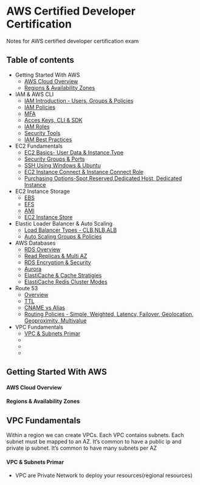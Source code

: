 # AWS Certified Developer Certification

Notes for AWS certified developer certification exam

## Table of contents
- Getting Started With AWS
    - [AWS Cloud Overview](https://github.com/sudhir-j-sapkal/aws-certfied-developer-exam-notes/blob/main/README.md#aws-cloud-overview)
    - [Regions & Availability Zones](https://github.com/sudhir-j-sapkal/aws-certfied-developer-exam-notes/blob/main/README.md#regions--availability)
- IAM & AWS CLI
    - [IAM Introduction - Users, Groups & Policies](https://github.com/sudhir-j-sapkal/aws-certfied-developer-exam-notes/blob/main/README.md#iam-introduction---users-groups--policies)
    - [IAM Policies]()
    - [MFA]()
    - [Acces Keys, CLI & SDK]()
    - [IAM Roles]()
    - [Security Tools]()
    - [IAM Best Practices]()
- EC2 Fundamentals
    - [EC2 Basics- User Data & Instance Type]()
    - [Security Groups & Ports]()
    - [SSH Using Windows & Ubuntu]()
    - [EC2 Instance Connect & Instance Connect Role]()
    - [Purchasing Options-Spot,Reserved,Dedicated Host, Dedicated Instance]()
- EC2 Instance Storage
    - [EBS]()
    - [EFS]()
    - [AMI]()
    - [EC2 Instance Store]()
- Elastic Loader Balancer & Auto Scaling
    - [Load Balancer Types - CLB,NLB,ALB]()
    - [Auto Scaling Groups & Policies]()
- AWS Databases 
    - [RDS Overview]()
    - [Read Replicas & Multi AZ]()
    - [RDS Encryption & Security]()
    - [Aurora]()
    - [ElastiCache & Cache Stratigies]()
    - [ElastiCache Redis Cluster Modes]()
- Route 53
    - [Overview]()
    - [TTL]()
    - [CNAME vs Alias]()
    - [Routing Policies - Simple, Weighted, Latency, Failover, Geolocation, Geoproximity, Multivalue]()
- VPC Fundamentals
    - [VPC & Subnets Primar]()
    - []()
    - []()
    - []()
	
	
## Getting Started With AWS

#### AWS Cloud Overview

#### Regions & Availability Zones

## VPC Fundamentals
 Within a region we can create VPCs. Each VPC contains subnets. Each subnet must be mapped to an AZ. It’s common to have a public ip and private ip subnet. It’s common to have many subnets per AZ

#### VPC & Subnets Primar
- VPC are Private Network to deploy your resources(regional resources)
